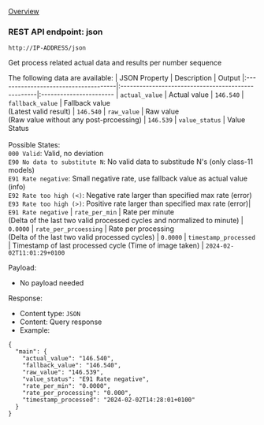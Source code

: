 [Overview](_OVERVIEW.md) 

### REST API endpoint: json

`http://IP-ADDRESS/json`


Get process related actual data and results per number sequence

The following data are available:
| JSON Property                        | Description                                        | Output
|:-------------------------------------|:---------------------------------------------------|:-----------------------
| `actual_value`                       | Actual value | `146.540`
| `fallback_value`                     | Fallback value<br>(Latest valid result) | `146.540`
| `raw_value`                          | Raw value <br>(Raw value without any post-prcoessing) | `146.539`
| `value_status`                       | Value Status <br><br>Possible States:<br>`000 Valid`: Valid, no deviation <br>`E90 No data to substitute N`: No valid data to substitude N's (only class-11 models) <br>`E91 Rate negative`: Small negative rate, use fallback value as actual value (info) <br>`E92 Rate too high (<)`: Negative rate larger than specified max rate (error) <br>`E93 Rate too high (>)`: Positive rate larger than specified max rate (error)| `E91 Rate negative`
| `rate_per_min`                       | Rate per minute<br>(Delta of the last two valid processed cycles and normalized to minute) | `0.0000`
| `rate_per_prcoessing`                | Rate per processing<br>(Delta of the last two valid processed cycles) | `0.0000`
| `timestamp_processed`                | Timestamp of last processed cycle (Time of image taken) | `2024-02-02T11:01:29+0100`


Payload:
- No payload needed

Response:
- Content type: `JSON`
- Content: Query response
- Example: 
```
{
  "main": {
    "actual_value": "146.540",
    "fallback_value": "146.540",
    "raw_value": "146.539",
    "value_status": "E91 Rate negative",
    "rate_per_min": "0.0000",
    "rate_per_processing": "0.000",
    "timestamp_processed": "2024-02-02T14:28:01+0100"
  }
}
```